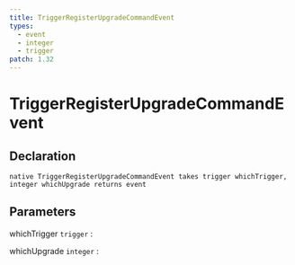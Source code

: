 ```yaml
---
title: TriggerRegisterUpgradeCommandEvent
types:
  - event
  - integer
  - trigger
patch: 1.32
---
```


# TriggerRegisterUpgradeCommandEvent

## Declaration

```jass
native TriggerRegisterUpgradeCommandEvent takes trigger whichTrigger, integer whichUpgrade returns event
```

## Parameters
whichTrigger `trigger`
: 

whichUpgrade `integer`
: 
